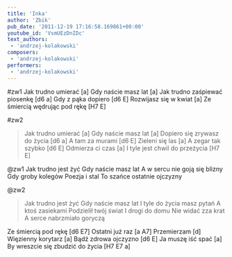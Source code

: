 ```yaml
---
title: 'Inka'
author: 'Zbik'
pub_date: '2011-12-19 17:16:58.169861+00:00'
youtube_id: 'VsmUEzDnIDc'
text_authors:
 - 'andrzej-kolakowski'
composers:
 - 'andrzej-kolakowski'
performers:
 - 'andrzej-kolakowski'
---
```


#zw1
Jak trudno umierać [a]
Gdy naście masz lat [a]
Jak trudno zaśpiewać piosenkę [d6 a]
Gdy z pąka dopiero [d6 E]
Rozwijasz się w kwiat [a]
Ze śmiercią wędrując pod rękę [H7 E]

#zw2
>Jak trudno umierać [a]
>Gdy naście masz lat [a]
>Dopiero się zrywasz do życia [d6 a]
>A tam za murami [d6 E]
>Zieleni się las [a]
>A zegar tak szybko [d6 E] 
>Odmierza ci czas [a]
>I tyle jest chwil do przeżycia [H7 E]

@zw1
Jak trudno jest żyć
Gdy naście masz lat
A w sercu nie goją się blizny
Gdy groby kolegów
Poezja i stal
To szańce ostatnie ojczyzny

@zw2
>Jak trudno jest żyć
>Gdy naście masz lat
>I tyle do życia masz pytań
>A ktoś zasiekami
>Podzielił twój świat
>I drogi do domu
>Nie widać zza krat
>A serce nabrzmiało goryczą

Ze śmiercią pod rękę [d6 E7]
Ostatni już raz [a A7]
Przemierzam [d]
Więzienny korytarz [a]
Bądź zdrowa ojczyzno [d6 E]
Ja muszę iść spać [a]
By wreszcie się zbudzić do życia [H7 E7 a]
